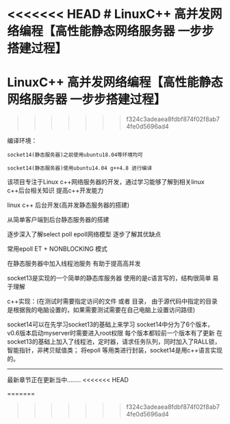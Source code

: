 <<<<<<< HEAD
﻿# LinuxC++ 高并发网络编程【高性能静态网络服务器 一步步搭建过程】
=======
# LinuxC++ 高并发网络编程【高性能静态网络服务器 一步步搭建过程】
>>>>>>> f324c3adeaea8fdbf874f02f8ab74fe0d5696ad4

编译环境：

	socket14(静态服务器)之前使用ubuntu18.04等环境均可

	socket14(静态服务器)使用ubuntu14.04 g++4.8 进行编译

该项目专注于Linux c++网络服务器的开发，通过学习能够了解到相关linux c++后台相关知识 提高c++开发能力

linux c++ 后台开发(高并发静态服务器的搭建)

从简单客户端到后台静态服务器的搭建

逐步深入了解select poll epoll网络模型 逐步了解其优缺点

常用epoll ET + NONBLOCKING 模式

在静态服务器中加入线程池服务 有助于提高高并发

socket13是实现的一个简单的静态库服务器 使用的是c语言写的，结构很简单 易于理解

c++实现：(在测试时需要指定访问的文件 或者 目录， 由于源代码中指定的目录是根据我的电脑设置的，如果需要测试需要在自己电脑上设置访问路径)

socket14可以在先学习socket13的基础上来学习
socket14中分为了6个版本，v0.6版本启动myserver时需要进入root权限
每个版本都较前一个版本有了更新 在socket13的基础上加入了线程池，定时器，请求任务队列，同时加入了RALL锁，智能指针，非拷贝赋值类；
将epoll 等用类进行封装，socket14是用c++语言实现的。

---------------------------------------------------------------------------

最新章节正在更新当中........
<<<<<<< HEAD




=======
>>>>>>> f324c3adeaea8fdbf874f02f8ab74fe0d5696ad4
